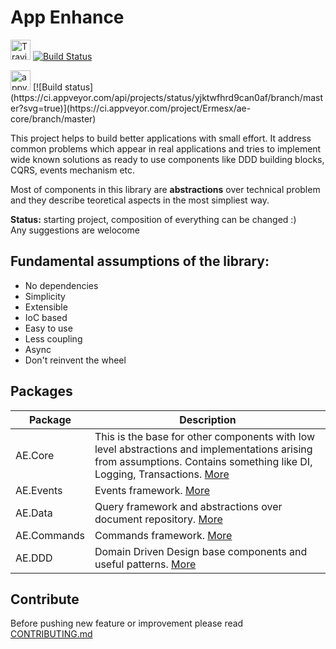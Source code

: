 # App Enhance
<img src="https://camo.githubusercontent.com/1d001058924ce9b3bcd0b73083540e3dc9abf61d/687474703a2f2f6e6f72646963617069732e636f6d2f77702d636f6e74656e742f75706c6f6164732f54726176697343492d35307835302e706e67" alt="Travis CI" data-canonical-src="http://nordicapis.com/wp-content/uploads/TravisCI-50x50.png" width="32" height="32" style="max-width:100%;"> [![Build Status](https://travis-ci.org/app-enhance/ae-core.svg)](https://travis-ci.org/app-enhance/ae-core)

<img src="https://camo.githubusercontent.com/ec5f039ffeae8536ae92c8914a9d56a1b9bac1ae/68747470733a2f2f6170707665796f722e67616c6c6572792e76736173736574732e696f2f5f617069732f7075626c69632f67616c6c6572792f7075626c69736865722f6170707665796f722f657874656e73696f6e2f7673732d73657276696365732d6170707665796f722f302e302e39302e352f617373657462796e616d652f696d616765732f6170707665796f722d6c6f676f2d6c617267652e706e67" alt="appv" data-canonical-src="https://appveyor.gallery.vsassets.io/_apis/public/gallery/publisher/appveyor/extension/vss-services-appveyor/0.0.90.5/assetbyname/images/appveyor-logo-large.png"  width="32" height="32" style="max-width:100%;">
[![Build status](https://ci.appveyor.com/api/projects/status/yjktwfhrd9can0af/branch/master?svg=true)](https://ci.appveyor.com/project/Ermesx/ae-core/branch/master)

This project helps to build better applications with small effort. It address 
common problems which appear in real applications and tries to implement wide
known solutions as ready to use components like DDD building blocks, CQRS, 
events mechanism etc.

Most of components in this library are **abstractions** over technical problem and they describe teoretical 
aspects in the most simpliest way.

**Status:** starting project, composition of everything can be changed :)  
Any suggestions are welocome

## Fundamental assumptions of the library:
* No dependencies
* Simplicity
* Extensible
* IoC based
* Easy to use
* Less coupling
* Async
* Don't reinvent the wheel 

## Packages

| Package     | Description                                                                                                                                                             |
|-------------|-------------------------------------------------------------------------------------------------------------------------------------------------------------------------|
| AE.Core     | This is the base for other components with low level abstractions and implementations arising from assumptions. Contains something like DI, Logging, Transactions. [More](https://github.com/app-enhance/ae-core/wiki/AE.Core) |
| AE.Events   | Events framework. [More](https://github.com/app-enhance/ae-core/wiki/AE.Events)                                                                                                                                                 |
| AE.Data     | Query framework and abstractions over document repository. [More](https://github.com/app-enhance/ae-core/wiki/AE.Data)                                                                                                         |
| AE.Commands | Commands framework. [More](https://github.com/app-enhance/ae-core/wiki/AE.Commands)                                                                                                                                                |
| AE.DDD      | Domain Driven Design base components and useful patterns. [More](https://github.com/app-enhance/ae-core/wiki/AE.DDD)                                                                                                          |
## Contribute
Before pushing new feature or improvement please read [CONTRIBUTING.md](https://github.com/app-enhance/ae-core/blob/master/CONTRIBUTING.md)

